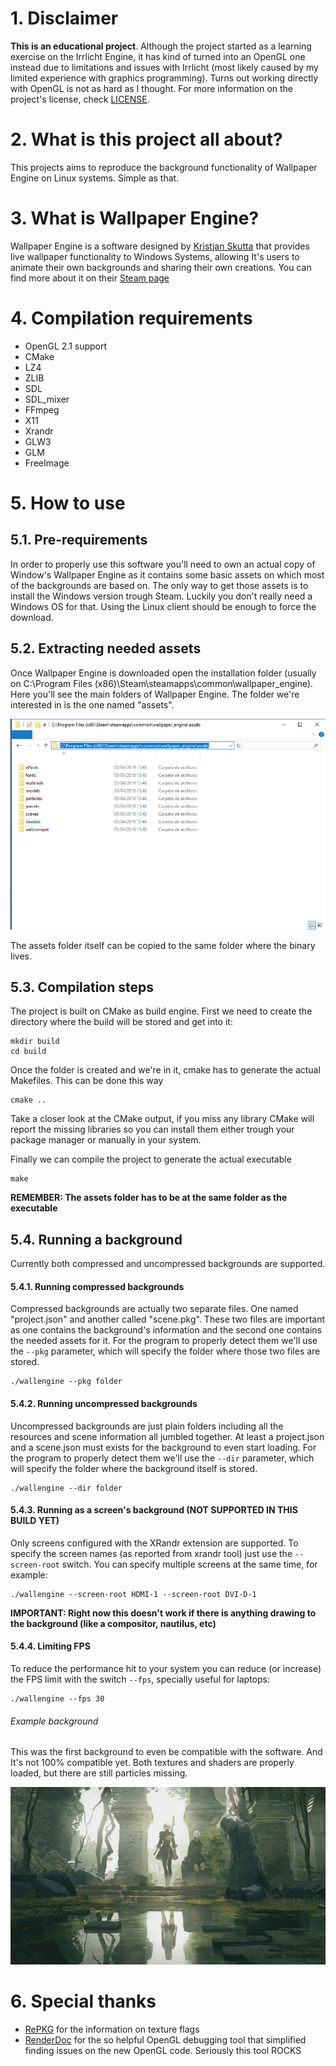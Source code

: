 # 1. Disclaimer
**This is an educational project**. Although the project started as a learning exercise on the Irrlicht Engine, it has kind of turned into an OpenGL one instead due to limitations and issues with Irrlicht (most likely caused by my limited experience with graphics programming). Turns out working directly with OpenGL is not as hard as I thought. For more information on the project's license, check [LICENSE](LICENSE).

# 2. What is this project all about?
This projects aims to reproduce the background functionality of Wallpaper Engine on Linux systems. Simple as that.

# 3. What is Wallpaper Engine?
Wallpaper Engine is a software designed by [Kristjan Skutta](https://store.steampowered.com/search/?developer=Kristjan%20Skutta&snr=1_5_9__400) that provides live wallpaper functionality to Windows Systems, allowing It's users to animate their own backgrounds and sharing their own creations. You can find more about it on their [Steam page](https://store.steampowered.com/app/431960/Wallpaper_Engine/)

# 4. Compilation requirements
- OpenGL 2.1 support
- CMake
- LZ4
- ZLIB
- SDL
- SDL_mixer
- FFmpeg
- X11
- Xrandr
- GLW3
- GLM
- FreeImage

# 5. How to use
## 5.1. Pre-requirements
In order to properly use this software you'll need to own an actual copy of Window's Wallpaper Engine as it contains some basic assets on which most of the backgrounds are based on. 
The only way to get those assets is to install the Windows version trough Steam. Luckily you don't really need a Windows OS for that. Using the Linux client should be enough to force the download.

## 5.2. Extracting needed assets
Once Wallpaper Engine is downloaded open the installation folder (usually on C:\Program Files (x86)\Steam\steamapps\common\wallpaper_engine). Here you'll see the main folders of Wallpaper Engine. The folder we're interested in is the one named "assets".

![folder](docs/images/screenshot_folder.png)

The assets folder itself can be copied to the same folder where the binary lives.

## 5.3. Compilation steps
The project is built on CMake as build engine. First we need to create the directory where the build will be stored and get into it:

```
mkdir build
cd build
```

Once the folder is created and we're in it, cmake has to generate the actual Makefiles. This can be done this way
```
cmake ..
```
Take a closer look at the CMake output, if you miss any library CMake will report the missing libraries so you can install them either trough your package manager or manually in your system.

Finally we can compile the project to generate the actual executable 
```
make
```

**REMEMBER: The assets folder has to be at the same folder as the executable**

## 5.4. Running a background
Currently both compressed and uncompressed backgrounds are supported.

#### 5.4.1. Running compressed backgrounds
Compressed backgrounds are actually two separate files. One named "project.json" and another called "scene.pkg". These two files are important as one contains the background's information and the second one contains the needed assets for it. For the program to properly detect them we'll use the ```--pkg``` parameter, which will specify the folder where those two files are stored.
```
./wallengine --pkg folder
```

#### 5.4.2. Running uncompressed backgrounds
Uncompressed backgrounds are just plain folders including all the resources and scene information all jumbled together. At least a project.json and a scene.json must exists for the background to even start loading. For the program to properly detect them we'll use the ```--dir``` parameter, which will specify the folder where the background itself is stored.
```
./wallengine --dir folder
```

#### 5.4.3. Running as a screen's background (NOT SUPPORTED IN THIS BUILD YET)
Only screens configured with the XRandr extension are supported. To specify the screen names (as reported from xrandr tool) just use the ```--screen-root``` switch. You can specify multiple screens at the same time, for example:
```
./wallengine --screen-root HDMI-1 --screen-root DVI-D-1
```

**IMPORTANT: Right now this doesn't work if there is anything drawing to the background (like a compositor, nautilus, etc)**

#### 5.4.4. Limiting FPS
To reduce the performance hit to your system you can reduce (or increase) the FPS limit with the switch ```--fps```, specially useful for laptops:
```
./wallengine --fps 30
```

###### Example background
This was the first background to even be compatible with the software. And It's not 100% compatible yet. Both textures and shaders are properly loaded, but there are still particles missing.

![example](docs/images/example.gif)

# 6. Special thanks
- [RePKG](https://github.com/notscuffed/repkg) for the information on texture flags
- [RenderDoc](https://github.com/baldurk/renderdoc) for the so helpful OpenGL debugging tool that simplified finding issues on the new OpenGL code. Seriously this tool ROCKS
